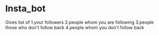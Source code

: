 # Insta_bot
Gives list of 
1.your followers
2.people whom you are following
3.people those who don't follow back
4.people whom you don't follow back
